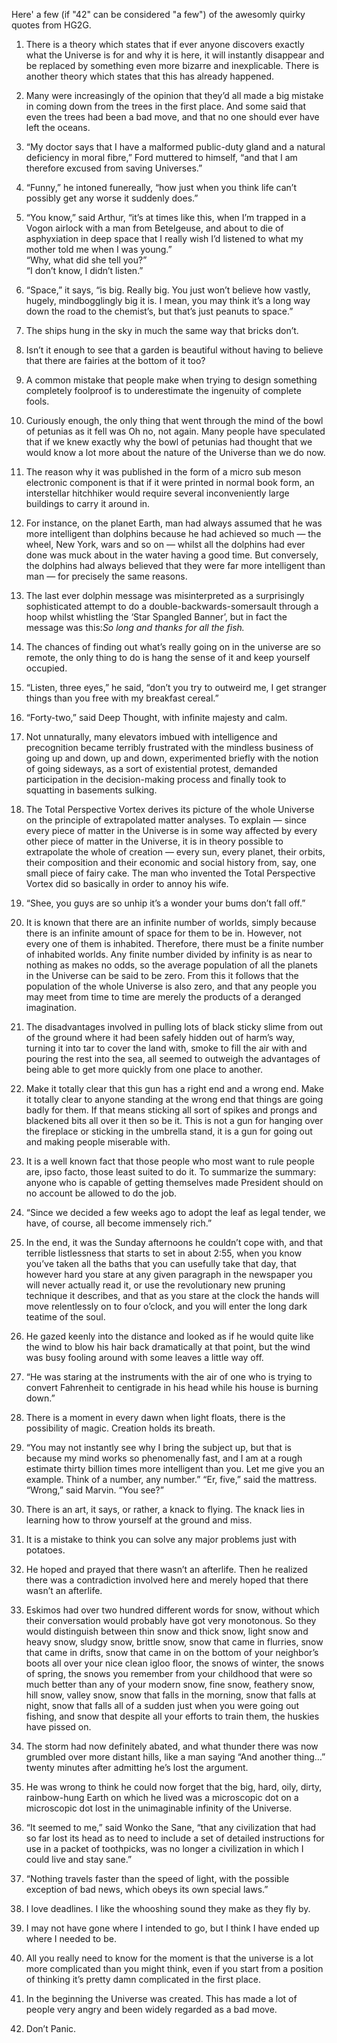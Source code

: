 <!--
.. title: 42 Quotes
.. date: 2013-03-11 08:53
.. author: Robin
.. slug: 42-quotes
-->

Here' a few (if "42" can be considered "a few") of the awesomly quirky quotes
from HG2G.

1. There is a theory which states that if ever anyone discovers exactly
what the Universe is for and why it is here, it will instantly disappear
and be replaced by something even more bizarre and inexplicable. There
is another theory which states that this has already happened.

2. Many were increasingly of the opinion that they’d all made a big mistake
in coming down from the trees in the first place. And some said that
even the trees had been a bad move, and that no one should ever have
left the oceans.

3. “My doctor says that I have a malformed public-duty gland and a natural
deficiency in moral fibre,” Ford muttered to himself, “and that I am
therefore excused from saving Universes.”

4. “Funny,” he intoned funereally, “how just when you think life can’t
possibly get any worse it suddenly does.”

5. “You know,” said Arthur, “it’s at times like this, when I’m trapped in a
Vogon airlock with a man from Betelgeuse, and about to die of
asphyxiation in deep space that I really wish I’d listened to what my
mother told me when I was young.”<br>“Why, what did she tell you?”<br>
“I don’t know, I didn’t listen.”

6. “Space,” it says, “is big. Really big. You just won’t believe how
vastly, hugely, mindbogglingly big it is. I mean, you may think it’s a
long way down the road to the chemist’s, but that’s just peanuts to
space.”

7. The ships hung in the sky in much the same way that bricks don’t.

8. Isn’t it enough to see that a garden is beautiful without having to
believe that there are fairies at the bottom of it too?

9. A common mistake that people make when trying to design something
completely foolproof is to underestimate the ingenuity of complete
fools.

10. Curiously enough, the only thing that went through the mind of the bowl
of petunias as it fell was Oh no, not again. Many people have
speculated that if we knew exactly why the bowl of petunias had thought
that we would know a lot more about the nature of the Universe than we
do now.

11. The reason why it was published in the form of a micro sub meson
electronic component is that if it were printed in normal book form, an
interstellar hitchhiker would require several inconveniently large
buildings to carry it around in.

12. For instance, on the planet Earth, man had always assumed that he was
more intelligent than dolphins because he had achieved so much — the
wheel, New York, wars and so on — whilst all the dolphins had ever done
was muck about in the water having a good time. But conversely, the
dolphins had always believed that they were far more intelligent than
man — for precisely the same reasons.

13. The last ever dolphin message was misinterpreted as a surprisingly
sophisticated attempt to do a double-backwards-somersault through a
hoop whilst whistling the ‘Star Spangled Banner’, but in fact the
message was this:*So long and thanks for all the fish.*

14. The chances of finding out what’s really going on in the universe are
so remote, the only thing to do is hang the sense of it and keep
yourself occupied.

15. “Listen, three eyes,” he said, “don’t you try to outweird me, I get
stranger things than you free with my breakfast cereal.”

16. “Forty-two,” said Deep Thought, with infinite majesty and calm.

17. Not unnaturally, many elevators imbued with intelligence and
precognition became terribly frustrated with the mindless business of
going up and down, up and down, experimented briefly with the notion of
going sideways, as a sort of existential protest, demanded
participation in the decision-making process and finally took to
squatting in basements sulking.

18. The Total Perspective Vortex derives its picture of the whole Universe
on the principle of extrapolated matter analyses. To explain — since
every piece of matter in the Universe is in some way affected by every
other piece of matter in the Universe, it is in theory possible to
extrapolate the whole of creation — every sun, every planet, their
orbits, their composition and their economic and social history from,
say, one small piece of fairy cake. The man who invented the Total
Perspective Vortex did so basically in order to annoy his wife.

19. “Shee, you guys are so unhip it’s a wonder your bums don’t fall off.”

20. It is known that there are an infinite number of worlds, simply because
there is an infinite amount of space for them to be in. However, not
every one of them is inhabited. Therefore, there must be a finite
number of inhabited worlds. Any finite number divided by infinity is as
near to nothing as makes no odds, so the average population of all the
planets in the Universe can be said to be zero. From this it follows
that the population of the whole Universe is also zero, and that any
people you may meet from time to time are merely the products of a
deranged imagination.

21. The disadvantages involved in pulling lots of black sticky slime from
out of the ground where it had been safely hidden out of harm’s way,
turning it into tar to cover the land with, smoke to fill the air with
and pouring the rest into the sea, all seemed to outweigh the
advantages of being able to get more quickly from one place to another.

22. Make it totally clear that this gun has a right end and a wrong end.
Make it totally clear to anyone standing at the wrong end that things
are going badly for them. If that means sticking all sort of spikes and
prongs and blackened bits all over it then so be it. This is not a gun
for hanging over the fireplace or sticking in the umbrella stand, it is
a gun for going out and making people miserable with.

23. It is a well known fact that those people who most want to rule people
are, ipso facto, those least suited to do it. To summarize the summary:
anyone who is capable of getting themselves made President should on no
account be allowed to do the job.

24. “Since we decided a few weeks ago to adopt the leaf as legal tender, we
have, of course, all become immensely rich.”

25. In the end, it was the Sunday afternoons he couldn’t cope with, and
that terrible listlessness that starts to set in about 2:55, when you
know you’ve taken all the baths that you can usefully take that day,
that however hard you stare at any given paragraph in the newspaper you
will never actually read it, or use the revolutionary new pruning
technique it describes, and that as you stare at the clock the hands
will move relentlessly on to four o’clock, and you will enter the long
dark teatime of the soul.

26. He gazed keenly into the distance and looked as if he would quite like
the wind to blow his hair back dramatically at that point, but the wind
was busy fooling around with some leaves a little way off.

27. “He was staring at the instruments with the air of one who is trying to
convert Fahrenheit to centigrade in his head while his house is burning
down.”

28. There is a moment in every dawn when light floats, there is the
possibility of magic. Creation holds its breath.

29. “You may not instantly see why I bring the subject up, but that is
because my mind works so phenomenally fast, and I am at a rough
estimate thirty billion times more intelligent than you. Let me give
you an example. Think of a number, any number.”  “Er, five,” said the
mattress.  “Wrong,” said Marvin. “You see?”

30. There is an art, it says, or rather, a knack to flying. The knack lies
in learning how to throw yourself at the ground and miss.

31. It is a mistake to think you can solve any major problems just with
potatoes.

32. He hoped and prayed that there wasn’t an afterlife. Then he realized
there was a contradiction involved here and merely hoped that there
wasn’t an afterlife.

33. Eskimos had over two hundred different words for snow, without which
their conversation would probably have got very monotonous. So they
would distinguish between thin snow and thick snow, light snow and
heavy snow, sludgy snow, brittle snow, snow that came in flurries, snow
that came in drifts, snow that came in on the bottom of your neighbor’s
boots all over your nice clean igloo floor, the snows of winter, the
snows of spring, the snows you remember from your childhood that were
so much better than any of your modern snow, fine snow, feathery snow,
hill snow, valley snow, snow that falls in the morning, snow that falls
at night, snow that falls all of a sudden just when you were going out
fishing, and snow that despite all your efforts to train them, the
huskies have pissed on.

34. The storm had now definitely abated, and what thunder there was now
grumbled over more distant hills, like a man saying “And another
thing…”  twenty minutes after admitting he’s lost the argument.

35. He was wrong to think he could now forget that the big, hard, oily,
dirty, rainbow-hung Earth on which he lived was a microscopic dot on a
microscopic dot lost in the unimaginable infinity of the Universe.

36. “It seemed to me,” said Wonko the Sane, “that any civilization that had
so far lost its head as to need to include a set of detailed
instructions for use in a packet of toothpicks, was no longer a
civilization in which I could live and stay sane.”

37. “Nothing travels faster than the speed of light, with the possible
exception of bad news, which obeys its own special laws.”

38. I love deadlines. I like the whooshing sound they make as they fly by.

39. I may not have gone where I intended to go, but I think I have ended up
where I needed to be.

40. All you really need to know for the moment is that the universe is a
lot more complicated than you might think, even if you start from a
position of thinking it’s pretty damn complicated in the first place.

41. In the beginning the Universe was created. This has made a lot of
people very angry and been widely regarded as a bad move.

42. Don’t Panic.


